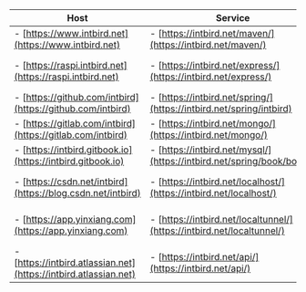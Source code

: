 | Host                                                                  | Service                                                              | Panel  |
| -------                                                               | -------                                                              | -------                                                            |
|- [https://www.intbird.net](https://www.intbird.net)                   |- [https://intbird.net/maven/](https://intbird.net/maven/)            |- [https://intbird.net/webmin/](https://intbird.net/webmin/)        |
|- [https://raspi.intbird.net](https://raspi.intbird.net)               |- [https://intbird.net/express/](https://intbird.net/express/)        |- [https://intbird.net/portainer/](https://intbird.net/portainer/)  |
|- [https://github.com/intbird](https://github.com/intbird)             |- [https://intbird.net/spring/](https://intbird.net/spring/intbird)   |- [https://intbird.net/registry/](https://intbird.net/registry/)    |
|- [https://gitlab.com/intbird](https://gitlab.com/intbird)             |- [https://intbird.net/mongo/](https://intbird.net/mongo/)            |- [https://intbird.net/nexus/](https://intbird.net/nexus/)          |
|- [https://intbird.gitbook.io](https://intbird.gitbook.io)             |- [https://intbird.net/mysql/](https://intbird.net/spring/book/books) |- [https://intbird.net/jenkins/](https://intbird.net/jenkins/)      |
|- [https://csdn.net/intbird](https://blog.csdn.net/intbird)            |- [https://intbird.net/localhost/](https://intbird.net/localhost/)    |- [https://intbird.net/fpsdash/](https://intbird.net/fpsdash/)      |
|- [https://app.yinxiang.com](https://app.yinxiang.com)                 |- [https://intbird.net/localtunnel/](https://intbird.net/localtunnel/)|- [https://intbird.net/nextcloud/](https://intbird.net/nextcloud/)  |
|- [https://intbird.atlassian.net](https://intbird.atlassian.net)       |- [https://intbird.net/api/](https://intbird.net/api/)                |- email: [intbird@intbird.net](mailto:intbird@intbird.net?subject=[hello]) |
